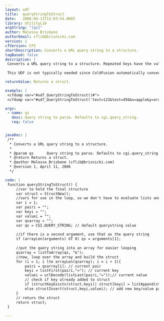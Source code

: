 ```yaml
---
layout: udf
title:  queryStringToStruct
date:   2006-04-11T12:03:54.000Z
library: UtilityLib
argString: "[qs]"
author: Malessa Brisbane
authorEmail: cflib@brisnicki.com
version: 1
cfVersion: CF5
shortDescription: Converts a URL query string to a structure.
tagBased: false
description: |
 Converts a URL query string to a structure. Repeated keys have the values appended as a list. Also removes and URL encoding. Based on code from QueryStringDeleteVar.
 
 This UDF is not typically needed since ColdFusion automatically converts the query string into the URL structure, but since you can pass in a custom query string, it could be useful for parsing those strings instead.

returnValue: Returns a struct.

example: |
 <cfdump var="#udf_QueryStringToStruct()#">
 <cfdump var="#udf_QueryStringToStruct('test=123&test=456&x=apple&y=oranges')#">

args:
 - name: qs
   desc: Query string to parse. Defaults to cgi.query_string.
   req: false


javaDoc: |
 /**
  * Converts a URL query string to a structure.
  * 
  * @param qs      Query string to parse. Defaults to cgi.query_string. (Optional)
  * @return Returns a struct. 
  * @author Malessa Brisbane (cflib@brisnicki.com) 
  * @version 1, April 11, 2006 
  */

code: |
 function queryStringToStruct() {
     //var to hold the final structure
     var struct = StructNew();
     //vars for use in the loop, so we don't have to evaluate lists and arrays more than once
     var i = 1;
     var pairi = "";
     var keyi = "";
     var valuei = "";
     var qsarray = "";
     var qs = CGI.QUERY_STRING; // default querystring value
     
     //if there is a second argument, use that as the query string
     if (arrayLen(arguments) GT 0) qs = arguments[1];
 
     //put the query string into an array for easier looping
     qsarray = listToArray(qs, "&");
     //now, loop over the array and build the struct
     for (i = 1; i lte arrayLen(qsarray); i = i + 1){
         pairi = qsarray[i]; // current pair
         keyi = listFirst(pairi,"="); // current key
         valuei = urlDecode(listLast(pairi,"="));// current value
         // check if key already added to struct
         if (structKeyExists(struct,keyi)) struct[keyi] = listAppend(struct[keyi],valuei); // add value to list
         else structInsert(struct,keyi,valuei); // add new key/value pair
     }
     // return the struct
     return struct;
 }

---
```


